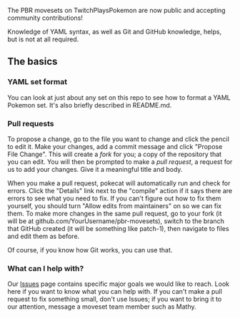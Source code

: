 The PBR movesets on TwitchPlaysPokemon are now public and accepting community contributions! 

Knowledge of YAML syntax, as well as Git and GitHub knowledge, helps, but is not at all required.

## The basics

### YAML set format

You can look at just about any set on this repo to see how to format a YAML Pokemon set. It's also briefly described in README.md.

### Pull requests

To propose a change, go to the file you want to change and click the pencil to edit it. 
Make your changes, add a commit message and click "Propose File Change".
This will create a *fork* for you; a copy of the repository that you can edit. 
You will then be prompted to make a *pull request*, a request for us to add your changes. Give it a meaningful title and body.

When you make a pull request, pokecat will automatically run and check for errors. Click the "Details" link next to the "compile" action
if it says there are errors to see what you need to fix.
If you can't figure out how to fix them yourself, you should turn "Allow edits from maintainers" on so we can fix them.
To make more changes in the same pull request, go to your fork (it will be at github.com/YourUsername/pbr-movesets),
switch to the branch that GitHub created (it will be something like patch-1), then navigate to files and edit them as before.

Of course, if you know how Git works, you can use that.

### What can I help with?

Our [Issues](https://github.com/TwitchPlaysPokemon/pbr-movesets/issues) page contains specific major goals we would like to reach.
Look here if you want to know what you can help with.
If you can't make a pull request to fix something small, don't use Issues; if you want to bring it to our attention, message a
moveset team member such as Mathy.
